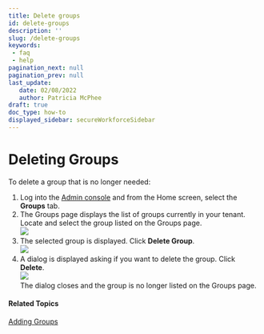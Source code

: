 ```yaml
---
title: Delete groups
id: delete-groups
description: ''
slug: /delete-groups
keywords: 
 - faq
 - help
pagination_next: null
pagination_prev: null
last_update: 
   date: 02/08/2022
   author: Patricia McPhee
draft: true
doc_type: how-to
displayed_sidebar: secureWorkforceSidebar
---
```



Deleting Groups
===============

To delete a group that is no longer needed:

1.  Log into the [Admin console](/docs/secure-work/workforce-settings/admin-console/admin-console-login) and from the Home screen, select the **Groups** tab.
2.  The Groups page displays the list of groups currently in your tenant. Locate and select the group listed on the Groups page.   
    ![](/images/groups/select_group_sales.PNG)
3.   The selected group is displayed. Click **Delete Group**.  
    ![](/images/groups/delete_group_sales.PNG)
4.  A dialog is displayed asking if you want to delete the group. Click **Delete**.  
    ![](/images/groups/delete_group_confirmation_dialog.PNG)  
    The dialog closes and the group is no longer listed on the Groups page.

#### Related Topics

[Adding Groups](/docs/secure-work/workforce-settings/groups/adding-groups)